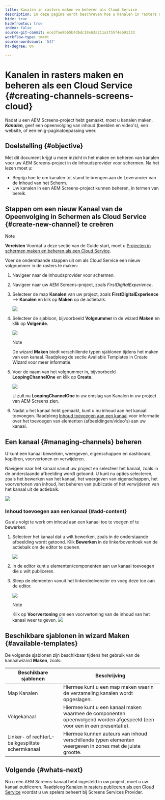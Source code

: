 ```yaml
---
title: Kanalen in rasters maken en beheren als Cloud Service
description: In deze pagina wordt beschreven hoe u kanalen in rasters als Cloud Service maakt en beheert.
hide: true
hidefromtoc: true
index: false
source-git-commit: ece3fae8b65b4dbdc38e63a211a3f55f4eb91333
workflow-type: tm+mt
source-wordcount: '547'
ht-degree: 0%

---
```



# Kanalen in rasters maken en beheren als een Cloud Service {#creating-channels-screens-cloud}

Nadat u een AEM Screens-project hebt gemaakt, moet u kanalen maken.
***Kanalen***, geef een opeenvolging van inhoud (beelden en video&#39;s), een website, of een enig-paginatoepassing weer.

## Doelstelling {#objective}

Met dit document krijgt u meer inzicht in het maken en beheren van kanalen voor uw AEM Screens-project in de Inhoudsprovider voor schermen. Na het lezen moet u:

* Begrijp hoe te om kanalen tot stand te brengen aan de Leverancier van de Inhoud van het Scherm.
* Uw kanalen in een AEM Screens-project kunnen beheren, in termen van bereik.

## Stappen om een nieuw Kanaal van de Opeenvolging in Schermen als Cloud Service {#create-new-channel} te creëren

>[!NOTE]
>**Vereisten**
>Voordat u deze sectie van de Guide start, moet u [Projecten in schermen maken en beheren als een Cloud Service](/help/screens-cloud/creating-content/creating-projects-screens-cloud.md).

Voer de onderstaande stappen uit om als Cloud Service een nieuw volgnummer in de rasters te maken:

1. Navigeer naar de Inhoudsprovider voor schermen.

1. Navigeer naar uw AEM Screens-project, zoals *FirstDigitalExperience*.

1. Selecteer de map **Kanalen** van uw project, zoals **FirstDigitalExperience** —> **Kanalen** en klik op **Maken** op de actiebalk.

   ![](/help/screens-cloud/assets/create-content/channel-create1.png)

1. Selecteer de sjabloon, bijvoorbeeld **Volgnummer** in de wizard **Maken** en klik op **Volgende**.

   ![](/help/screens-cloud/assets/create-content/channel-create2.png)
   >[!NOTE]
   > De wizard **Maken** biedt verschillende typen sjablonen tijdens het maken van een kanaal. Raadpleeg de sectie Available Templates in Create Wizard voor meer informatie.

1. Voer de naam van het volgnummer in, bijvoorbeeld **LoopingChannelOne** en klik op **Create**.

   ![](/help/screens-cloud/assets/create-content/channel-create3.png)

   U zult nu **LoopingChannelOne** in uw omslag van Kanalen in uw project van AEM Screens zien.

1. Nadat u het kanaal hebt gemaakt, kunt u nu inhoud aan het kanaal toevoegen. Raadpleeg [Inhoud toevoegen aan een kanaal](#add-content) voor informatie over het toevoegen van elementen (afbeeldingen/video&#39;s) aan uw kanaal.

## Een kanaal {#managing-channels} beheren

U kunt een kanaal bewerken, weergeven, eigenschappen en dashboard, kopiëren, voorvertonen en verwijderen.

Navigeer naar het kanaal vanuit uw project en selecteer het kanaal, zoals in de onderstaande afbeelding wordt getoond. U kunt nu opties selecteren, zoals het bewerken van het kanaal, het weergeven van eigenschappen, het voorvertonen van inhoud, het beheren van publicatie of het verwijderen van het kanaal uit de actiebalk.

![](/help/screens-cloud/assets/create-content/channelprop1.png)

### Inhoud toevoegen aan een kanaal {#add-content}

Ga als volgt te werk om inhoud aan een kanaal toe te voegen of te bewerken:

1. Selecteer het kanaal dat u wilt bewerken, zoals in de onderstaande afbeelding wordt getoond. Klik **Bewerken** in de linkerbovenhoek van de actiebalk om de editor te openen.

   ![](/help/screens-cloud/assets/create-content/edit-channel1.png)

1. In de editor kunt u elementen/componenten aan uw kanaal toevoegen die u wilt publiceren.

1. Sleep de elementen vanuit het linkerdeelvenster en voeg deze toe aan de editor.

   ![](/help/screens-cloud/assets/create-content/edit-channel2.png)

   >[!NOTE]
   >Klik op **Voorvertoning** om een voorvertoning van de inhoud van het kanaal weer te geven.
   >![](/help/screens-cloud/assets/create-content/edit-channelpreview.png)

## Beschikbare sjablonen in wizard Maken {#available-templates}

De volgende sjablonen zijn beschikbaar tijdens het gebruik van de kanaalwizard **Maken**, zoals:

| Beschikbare sjablonen | Beschrijving |
|--- |--- |
| Map Kanalen | Hiermee kunt u een map maken waarin de verzameling kanalen wordt opgeslagen. |
| Volgekanaal | Hiermee kunt u een kanaal maken waarmee de componenten opeenvolgend worden afgespeeld (een voor een in een presentatie). |
| Linker- of rechterL-balkgesplitste schermkanaal | Hiermee kunnen auteurs van inhoud verschillende typen elementen weergeven in zones met de juiste grootte. |


## Volgende {#whats-next}

Nu u een AEM Screens-kanaal hebt ingesteld in uw project, moet u uw kanaal publiceren. Raadpleeg [Kanalen in rasters publiceren als een Cloud Service](/help/screens-cloud/creating-content/manage-publish.md) voordat u uw spelers beheert bij Screens Services Provider.